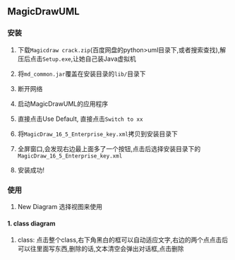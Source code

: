 ## MagicDrawUML
### 安装

1. 下载`Magicdraw crack.zip`(百度网盘的python>uml目录下,或者搜索查找),解压后点击`Setup.exe`,让她自己装Java虚拟机

2. 将`md_common.jar`覆盖在安装目录的`lib/`目录下

3. 断开网络

4. 启动MagicDrawUML的应用程序

5. 直接点击Use Default, 直接点击`Switch to xx`

6. 将`MagicDraw_16_5_Enterprise_key.xml`拷贝到安装目录下

7. 全屏窗口,会发现右边最上面多了一个按钮,点击后选择安装目录下的`MagicDraw_16_5_Enterprise_key.xml`

8. 安装成功!


### 使用

1. New Diagram 选择视图来使用

#### 1. class diagram
1. class: 点击整个class,右下角黑白的框可以自动适应文字,右边的两个点点击后可以往里面写东西,删除的话,文本清空会弹出对话框,点击删除
